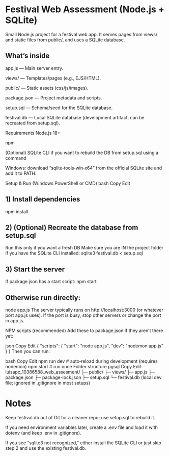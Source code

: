 # Festival Web Assessment (Node.js + SQLite)
Small Node.js project for a festival web app. It serves pages from views/ and static files from public/, and uses a SQLite database.

## What’s inside
app.js — Main server entry.

views/ — Templates/pages (e.g., EJS/HTML).

public/ — Static assets (css/js/images).

package.json — Project metadata and scripts.

setup.sql — Schema/seed for the SQLite database.

festival.db — Local SQLite database (development artifact, can be recreated from setup.sql).

Requirements
Node.js 18+

npm

(Optional) SQLite CLI if you want to rebuild the DB from setup.sql using a command

Windows: download “sqlite‑tools‑win‑x64” from the official SQLite site and add it to PATH.

Setup & Run (Windows PowerShell or CMD)
bash
Copy
Edit
## 1) Install dependencies
npm install

## 2) (Optional) Recreate the database from setup.sql
 Run this only if you want a fresh DB
 Make sure you are IN the project folder
 If you have the SQLite CLI installed:
sqlite3 festival.db < setup.sql

## 3) Start the server
 If package.json has a start script:
npm start

## Otherwise run directly:
node app.js
The server typically runs on http://localhost:3000 (or whatever port app.js uses).
If the port is busy, stop other servers or change the port in app.js.

NPM scripts (recommended)
Add these to package.json if they aren’t there yet:

json
Copy
Edit
{
  "scripts": {
    "start": "node app.js",
    "dev": "nodemon app.js"
  }
}
Then you can run:

bash
Copy
Edit
npm run dev   # auto‑reload during development (requires nodemon)
npm start     # run once
Folder structure
pgsql
Copy
Edit
luisapc_10386588_web_assesment/
├─ public/
├─ views/
├─ app.js
├─ package.json
├─ package-lock.json
├─ setup.sql
└─ festival.db   (local dev file; ignored in .gitignore in most setups)
# Notes
 Keep festival.db out of Git for a cleaner repo; use setup.sql to rebuild it.

 If you need environment variables later, create a .env file and load it with dotenv (and keep .env in .gitignore).

 If you see “sqlite3 not recognized,” either install the SQLite CLI or just skip step 2 and use the existing festival.db.